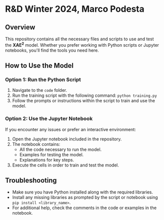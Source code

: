 # R&D Winter 2024, Marco Podesta

## Overview

This repository contains all the necessary files and scripts to use and test the **XAE<sup>2</sup>** model. Whether you prefer working with Python scripts or Jupyter notebooks, you'll find the tools you need here.

## How to Use the Model

### Option 1: Run the Python Script
1. Navigate to the `code` folder.
2. Run the training script with the following command:
   `python training.py`
3. Follow the prompts or instructions within the script to train and use the model.

### Option 2: Use the Jupyter Notebook
If you encounter any issues or prefer an interactive environment:
1. Open the Jupyter notebook included in the repository.
2. The notebook contains:
   - All the code necessary to run the model.
   - Examples for testing the model.
   - Explanations for key steps.
3. Execute the cells in order to train and test the model.

## Troubleshooting
- Make sure you have Python installed along with the required libraries.
- Install any missing libraries as prompted by the script or notebook using `pip install <library_name>`.
- For additional help, check the comments in the code or examples in the notebook.